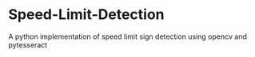 # Speed-Limit-Detection
A python implementation of speed limit sign detection using opencv and pytesseract
